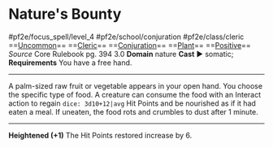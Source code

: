 # Nature's Bounty
#pf2e/focus_spell/level_4 #pf2e/school/conjuration #pf2e/class/cleric 
==[Uncommon](../../../rules/traits/uncommon.md)== ==[Cleric](../../../rules/traits/cleric.md)== ==[Conjuration](../../../rules/traits/conjuration.md)== ==[Plant](../../../rules/traits/plant.md)== ==[Positive](../../../rules/traits/positive.md)==
*Source* Core Rulebook pg. 394 3.0
**Domain** nature
**Cast** ► somatic; **Requirements** You have a free hand.

---
A palm-sized raw fruit or vegetable appears in your open hand. You choose the specific type of food. A creature can consume the food with an Interact action to regain `dice: 3d10+12|avg` Hit Points and be nourished as if it had eaten a meal. If uneaten, the food rots and crumbles to dust after 1 minute.

<hr>

**Heightened (+1)** The Hit Points restored increase by 6.